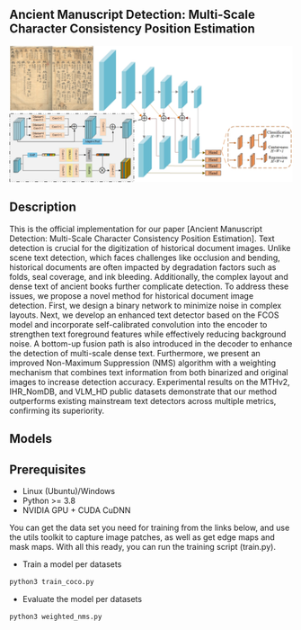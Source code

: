 ## Ancient Manuscript Detection: Multi-Scale Character Consistency Position Estimation
<img width="600" alt="Figure1" src="frame/architecture.jpg">

## Description
This is the official implementation for our paper [Ancient Manuscript Detection: Multi-Scale Character Consistency Position Estimation]. Text detection is crucial for the digitization of historical document images. Unlike scene text detection, which faces challenges like occlusion and bending, historical documents are often impacted by degradation factors such as folds, seal coverage, and ink bleeding. Additionally, the complex layout and dense text of ancient books further complicate detection. To address these issues, we propose a novel method for historical document image detection. First, we design a binary network to minimize noise in complex layouts. Next, we develop an enhanced text detector based on the FCOS model and incorporate self-calibrated convolution into the encoder to strengthen text foreground features while effectively reducing background noise. A bottom-up fusion path is also introduced in the decoder to enhance the detection of multi-scale dense text. Furthermore, we present an improved Non-Maximum Suppression (NMS) algorithm with a weighting mechanism that combines text information from both binarized and original images to increase detection accuracy. Experimental results on the MTHv2, IHR_NomDB, and VLM_HD public datasets demonstrate that our method outperforms existing mainstream text detectors across multiple metrics, confirming its superiority.

## Models
## Prerequisites
- Linux (Ubuntu)/Windows
- Python >= 3.8
- NVIDIA GPU + CUDA CuDNN

You can get the data set you need for training from the links below, and use the utils toolkit to capture image patches, 
as well as get edge maps and mask maps. With all this ready, 
you can run the training script (train.py).

- Train a model per datasets
```bash
python3 train_coco.py
```

- Evaluate the model per datasets
<!--
(our pre-trained models are in ./pretrained_model)
- We plan to upload the pre-trained models on our Github page.
-->
```bash
python3 weighted_nms.py
```
